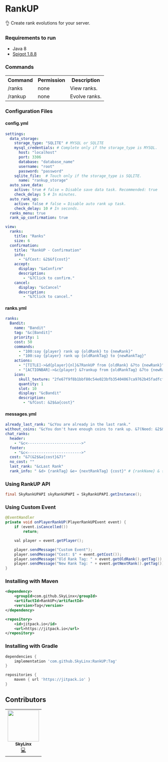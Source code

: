 # RankUP
👌 Create rank evolutions for your server.

### Requirements to run

* Java 8
* [Spigot 1.8.8](https://cdn.getbukkit.org/spigot/spigot-1.8.8-R0.1-SNAPSHOT-latest.jar)

<h3>Commands</h3>

<table>
 <tr>
  <th>Command</th>
  <th>Permission</th>
  <th>Description</th>
 </tr>
 <tr>
  <td>/ranks <new delay></td>
  <td>none</td>
  <td>View ranks.</td>
 </tr>
 <tr>
  <td>/rankup <new delay></td>
  <td>none</td>
  <td>Evolve ranks.</td>
 </tr>
</table>

<h3>Configuration Files</h3>

<h4>config.yml</h4>

```yml
settings:
  data_storage:
    storage_type: "SQLITE" # MYSQL or SQLITE
    mysql_credentials: # Complete only if the storage_type is MYSQL.
      host: "localhost"
      port: 3306
      database: "database_name"
      username: "root"
      password: "password"
    sqlite_file:  # Touch only if the storage_type is SQLITE.
      name: "rankup_storage"
  auto_save_data:
    active: true # false = Disable save data task. Recommended: true
    check_delay: 5 # In minutes.
  auto_rank_up:
    active: false # false = Disable auto rank up task.
    check_delay: 10 # In seconds.
  ranks_menu: true
  rank_up_confirmation: true

view:
  ranks:
    title: "Ranks"
    size: 6
  confirmation:
    title: "RankUP - Confirmation"
    info:
      - "&fCost: &2$&f{cost}"
    accept:
      display: "&aConfirm"
      description:
        - "&7Click to confirm."
    cancel:
      display: "&cCancel"
      description:
        - "&7Click to cancel."
```

<h4>ranks.yml</h4>

```yml
ranks:
  Bandit:
    name: "Bandit"
    tag: "&c[Bandit]"
    priority: 1
    cost: 50
    commands:
      - "100:say {player} rank up {oldRank} to {newRank}"
      - "100:say {player} rank up {oldRankTag} to {newRankTag}"
    actions:
      - "[TITLE]->&d{player}{nl}&7RankUP from {oldRank} &7to {newRank}"
      - "[ACTIONBAR]->&c{player} &7rankup from {oldRankTag} &7to {newRankTag}"
    icon:
      skull_texture: "2fe67f9f8b1bbf80c54e023bfb35404067ca9762b45fadfcf0febecc762a6536"
      quantity: 1
      slot: 10
      display: "&cBandit"
      description:
        - "&fCost: &2$&a{cost}"
```

<h4>messages.yml</h4>

```yml
already_last_rank: "&cYou are already in the last rank."
without_coins: "&cYou don't have enough coins to rank up. &7(Need: &2$&f{cost}&7)"
chat_ranks:
  header:
    - "&c<------------------------>"
  footer:
    - "&c<------------------------>"
  cost: "&7(&2$&a{cost}&7)"
  no_cost: ""
  last_rank: "&cLast Rank"
  rank_info: " &d> {rankTag} &e➟ {nextRankTag} {cost}" # {rankName} & {nextRankName} is available.
```

<h3>Using RankUP API</h3>

```java
final SkyRankUPAPI skyRankUPAPI = SkyRankUPAPI.getInstance();
```

<h3>Using Custom Event</h3>

```java
@EventHandler
private void onPlayerRankUP(PlayerRankUPEvent event) {
    if (event.isCancelled())
        return;

    val player = event.getPlayer();

    player.sendMessage("Custom Event");
    player.sendMessage("Cost: $" + event.getCost());
    player.sendMessage("Old Rank Tag: " + event.getOldRank().getTag());
    player.sendMessage("New Rank Tag: " + event.getNextRank().getTag());
}
```

<h3>Installing with Maven</h3>

```xml
<dependency>
    <groupId>com.github.SkyLinx</groupId>
    <artifactId>RankUP</artifactId>
    <version>Tag</version>
</dependency>
```

```xml
<repository>
    <id>jitpack.io</id>
    <url>https://jitpack.io</url>
</repository>
```

<h3>Installing with Gradle</h3>

```gradle
dependencies {
    implementation 'com.github.SkyLinx:RankUP:Tag'
}
```

```gradle
repositories {
    maven { url 'https://jitpack.io' }
}
```

## Contributors
<table>
  <tr>
    <td align="center">
     <a href="https://github.com/SkyLinx">
      <img src="https://avatars.githubusercontent.com/u/59859653?v=4" width="100px;" alt=""/>
     <br />
      <sub>
       <b>SkyLinx</b>
      </sub>
     </a>
     <br />
     <a href="https://github.com/ViiictorXD/CombatChanger/commits?author=ViiictorXD" title="Code">💻</a>
   </td>
  </tr>
</table>
